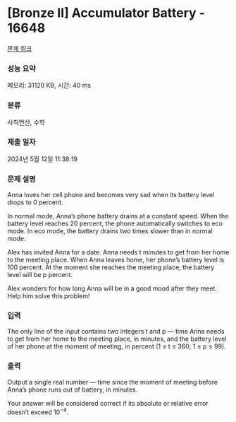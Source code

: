 # [Bronze II] Accumulator Battery - 16648 

[문제 링크](https://www.acmicpc.net/problem/16648) 

### 성능 요약

메모리: 31120 KB, 시간: 40 ms

### 분류

사칙연산, 수학

### 제출 일자

2024년 5월 12일 11:38:19

### 문제 설명

<p>Anna loves her cell phone and becomes very sad when its battery level drops to 0 percent.</p>

<p>In normal mode, Anna’s phone battery drains at a constant speed. When the battery level reaches 20 percent, the phone automatically switches to eco mode. In eco mode, the battery drains two times slower than in normal mode.</p>

<p>Alex has invited Anna for a date. Anna needs t minutes to get from her home to the meeting place. When Anna leaves home, her phone’s battery level is 100 percent. At the moment she reaches the meeting place, the battery level will be p percent.</p>

<p>Alex wonders for how long Anna will be in a good mood after they meet. Help him solve this problem!</p>

### 입력 

 <p>The only line of the input contains two integers t and p — time Anna needs to get from her home to the meeting place, in minutes, and the battery level of her phone at the moment of meeting, in percent (1 ≤ t ≤ 360; 1 ≤ p ≤ 99).</p>

### 출력 

 <p>Output a single real number — time since the moment of meeting before Anna’s phone runs out of battery, in minutes.</p>

<p>Your answer will be considered correct if its absolute or relative error doesn’t exceed 10<sup>−4</sup>.</p>


